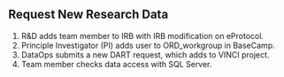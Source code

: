 ## Request New Research Data

1. R&D adds team member to IRB with IRB modification on eProtocol.
2. Principle Investigator (PI) adds user to ORD_workgroup in BaseCamp.
3. DataOps submits a new DART request, which adds to VINCI project.
4. Team member checks data access with SQL Server.
